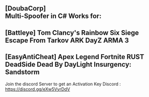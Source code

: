 [DoubaCorp]   
Multi-Spoofer in C#
Works for:
-----------------------------------------------------------------------
[Battleye]
Tom Clancy's Rainbow Six Siege
Escape From Tarkov
ARK
DayZ
ARMA 3
-----------------------------------------------------------------------
[EasyAntiCheat]
Apex Legend
Fortnite
RUST
DeadSide
Dead By DayLight
Insurgency: Sandstorm
-----------------------------------------------------------------------

Join the discord Server to get an Activation Key
Discord : https://discord.gg/eXw5VyrDdV
